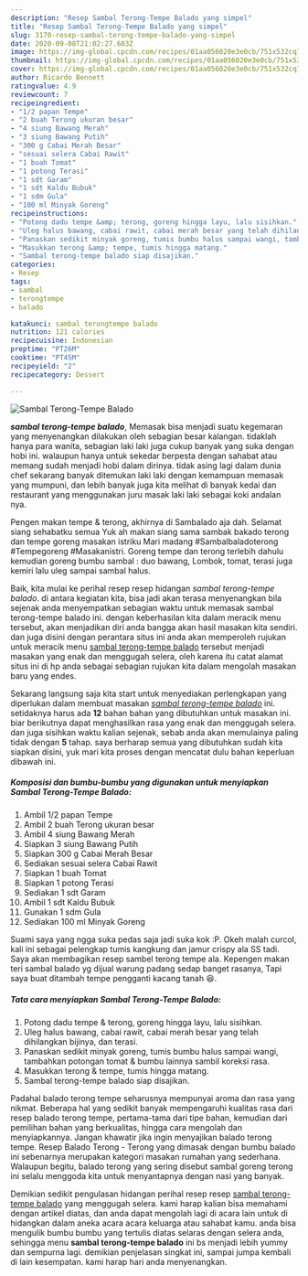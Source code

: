 ```yaml
---
description: "Resep Sambal Terong-Tempe Balado yang simpel"
title: "Resep Sambal Terong-Tempe Balado yang simpel"
slug: 3170-resep-sambal-terong-tempe-balado-yang-simpel
date: 2020-09-08T21:02:27.603Z
image: https://img-global.cpcdn.com/recipes/01aa056020e3e0cb/751x532cq70/sambal-terong-tempe-balado-foto-resep-utama.jpg
thumbnail: https://img-global.cpcdn.com/recipes/01aa056020e3e0cb/751x532cq70/sambal-terong-tempe-balado-foto-resep-utama.jpg
cover: https://img-global.cpcdn.com/recipes/01aa056020e3e0cb/751x532cq70/sambal-terong-tempe-balado-foto-resep-utama.jpg
author: Ricardo Bennett
ratingvalue: 4.9
reviewcount: 7
recipeingredient:
- "1/2 papan Tempe"
- "2 buah Terong ukuran besar"
- "4 siung Bawang Merah"
- "3 siung Bawang Putih"
- "300 g Cabai Merah Besar"
- "sesuai selera Cabai Rawit"
- "1 buah Tomat"
- "1 potong Terasi"
- "1 sdt Garam"
- "1 sdt Kaldu Bubuk"
- "1 sdm Gula"
- "100 ml Minyak Goreng"
recipeinstructions:
- "Potong dadu tempe &amp; terong, goreng hingga layu, lalu sisihkan."
- "Uleg halus bawang, cabai rawit, cabai merah besar yang telah dihilangkan bijinya, dan terasi."
- "Panaskan sedikit minyak goreng, tumis bumbu halus sampai wangi, tambahkan potongan tomat &amp; bumbu lainnya sambil koreksi rasa."
- "Masukkan terong &amp; tempe, tumis hingga matang."
- "Sambal terong-tempe balado siap disajikan."
categories:
- Resep
tags:
- sambal
- terongtempe
- balado

katakunci: sambal terongtempe balado 
nutrition: 121 calories
recipecuisine: Indonesian
preptime: "PT26M"
cooktime: "PT45M"
recipeyield: "2"
recipecategory: Dessert

---
```



![Sambal Terong-Tempe Balado](https://img-global.cpcdn.com/recipes/01aa056020e3e0cb/751x532cq70/sambal-terong-tempe-balado-foto-resep-utama.jpg)

<b><i>sambal terong-tempe balado</i></b>, Memasak bisa menjadi suatu kegemaran yang menyenangkan dilakukan oleh sebagian besar kalangan. tidaklah hanya para wanita, sebagian laki laki juga cukup banyak yang suka dengan hobi ini. walaupun hanya untuk sekedar berpesta dengan sahabat atau memang sudah menjadi hobi dalam dirinya. tidak asing lagi dalam dunia chef sekarang banyak ditemukan laki laki dengan kemampuan memasak yang mumpuni, dan lebih banyak juga kita melihat di banyak kedai dan restaurant yang menggunakan juru masak laki laki sebagai koki andalan nya.

Pengen makan tempe &amp; terong, akhirnya di Sambalado aja dah. Selamat siang sehabatku semua Yuk ah makan siang sama sambak bakado terong dan tempe goreng masakan istriku Mari madang #Sambalbaladoterong #Tempegoreng #Masakanistri. Goreng tempe dan terong terlebih dahulu kemudian goreng bumbu sambal : duo bawang, Lombok, tomat, terasi juga kemiri lalu uleg sampai sambal halus.

Baik, kita mulai ke perihal resep resep hidangan <i>sambal terong-tempe balado</i>. di antara kegiatan kita, bisa jadi akan terasa menyenangkan bila sejenak anda menyempatkan sebagian waktu untuk memasak sambal terong-tempe balado ini. dengan keberhasilan kita dalam meracik menu tersebut, akan menjadikan diri anda bangga akan hasil masakan kita sendiri. dan juga disini dengan perantara situs ini anda akan memperoleh rujukan untuk meracik menu <u>sambal terong-tempe balado</u> tersebut menjadi masakan yang enak dan menggugah selera, oleh karena itu catat alamat situs ini di hp anda sebagai sebagian rujukan kita dalam mengolah masakan baru yang endes.


Sekarang langsung saja kita start untuk menyediakan perlengkapan yang diperlukan dalam membuat masakan <u><i>sambal terong-tempe balado</i></u> ini. setidaknya harus ada <b>12</b> bahan bahan yang dibutuhkan untuk masakan ini. biar berikutnya dapat menghasilkan rasa yang enak dan menggugah selera. dan juga sisihkan waktu kalian sejenak, sebab anda akan memulainya paling tidak dengan <b>5</b> tahap. saya berharap semua yang dibutuhkan sudah kita siapkan disini, yuk mari kita proses dengan mencatat dulu bahan keperluan dibawah ini.

<!--inarticleads1-->

##### Komposisi dan bumbu-bumbu yang digunakan untuk menyiapkan Sambal Terong-Tempe Balado:

1. Ambil 1/2 papan Tempe
1. Ambil 2 buah Terong ukuran besar
1. Ambil 4 siung Bawang Merah
1. Siapkan 3 siung Bawang Putih
1. Siapkan 300 g Cabai Merah Besar
1. Sediakan sesuai selera Cabai Rawit
1. Siapkan 1 buah Tomat
1. Siapkan 1 potong Terasi
1. Sediakan 1 sdt Garam
1. Ambil 1 sdt Kaldu Bubuk
1. Gunakan 1 sdm Gula
1. Sediakan 100 ml Minyak Goreng


Suami saya yang ngga suka pedas saja jadi suka kok :P. Okeh malah curcol, kali ini sebagai pelengkap tumis kangkung dan jamur crispy ala SS tadi. Saya akan membagikan resep sambel terong tempe ala. Kepengen makan teri sambal balado yg dijual warung padang sedap banget rasanya, Tapi saya buat ditambah tempe pengganti kacang tanah 😆. 

<!--inarticleads2-->

##### Tata cara menyiapkan Sambal Terong-Tempe Balado:

1. Potong dadu tempe &amp; terong, goreng hingga layu, lalu sisihkan.
1. Uleg halus bawang, cabai rawit, cabai merah besar yang telah dihilangkan bijinya, dan terasi.
1. Panaskan sedikit minyak goreng, tumis bumbu halus sampai wangi, tambahkan potongan tomat &amp; bumbu lainnya sambil koreksi rasa.
1. Masukkan terong &amp; tempe, tumis hingga matang.
1. Sambal terong-tempe balado siap disajikan.


Padahal balado terong tempe seharusnya mempunyai aroma dan rasa yang nikmat. Beberapa hal yang sedikit banyak mempengaruhi kualitas rasa dari resep balado terong tempe, pertama-tama dari tipe bahan, kemudian dari pemilihan bahan yang berkualitas, hingga cara mengolah dan menyiapkannya. Jangan khawatir jika ingin menyajikan balado terong tempe. Resep Balado Terong - Terong yang dimasak dengan bumbu balado ini sebenarnya merupakan kategori masakan rumahan yang sederhana. Walaupun begitu, balado terong yang sering disebut sambal goreng terong ini selalu menggoda kita untuk menyantapnya dengan nasi yang banyak. 

Demikian sedikit pengulasan hidangan perihal resep resep <u>sambal terong-tempe balado</u> yang menggugah selera. kami harap kalian bisa memahami dengan artikel diatas, dan anda dapat mengolah lagi di acara lain untuk di hidangkan dalam aneka acara acara keluarga atau sahabat kamu. anda bisa mengulik bumbu bumbu yang tertulis diatas selaras dengan selera anda, sehingga menu <b>sambal terong-tempe balado</b> ini bs menjadi lebih yummy dan sempurna lagi. demikian penjelasan singkat ini, sampai jumpa kembali di lain kesempatan. kami harap hari anda menyenangkan.
